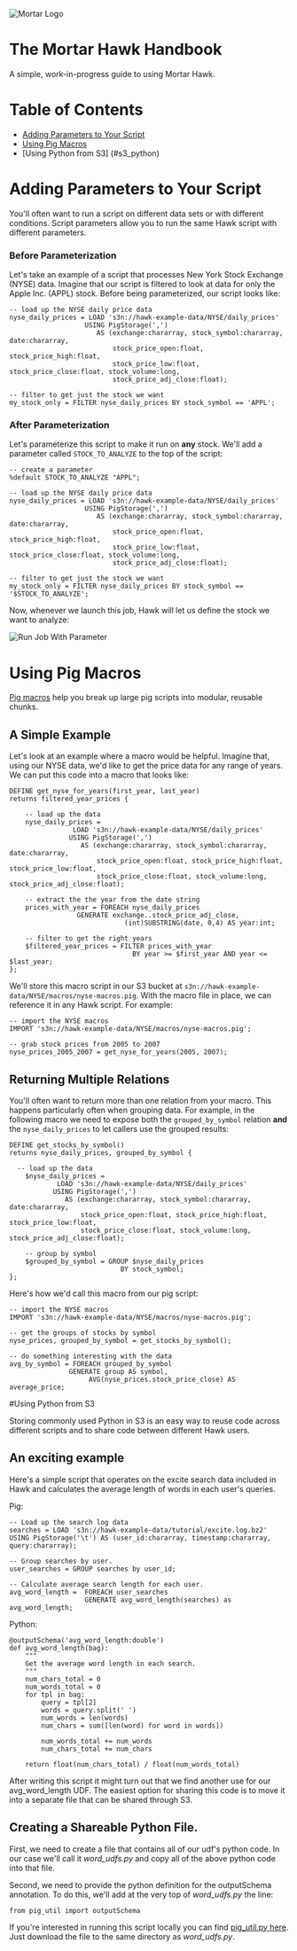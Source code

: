 ![Mortar Logo](https://github.com/mortardata/handbook/raw/master/assets/mortar_logo_type.png)

# The Mortar Hawk Handbook

A simple, work-in-progress guide to using Mortar Hawk.  


# Table of Contents

* [Adding Parameters to Your Script](#parameters)
* [Using Pig Macros](#macros)
* [Using Python from S3] (#s3_python)

<a name='parameters'></a>
# Adding Parameters to Your Script


You'll often want to run a script on different data sets or with different conditions.  Script parameters allow you to run the same Hawk script with different parameters.

 
### Before Parameterization

Let's take an example of a script that processes New York Stock Exchange (NYSE) data.  Imagine that our script is filtered to look at data for only the Apple Inc. (APPL) stock.  Before being parameterized, our script looks like:

    -- load up the NYSE daily price data    
	nyse_daily_prices = LOAD 's3n://hawk-example-data/NYSE/daily_prices' 
                       USING PigStorage(',')
                          AS (exchange:chararray, stock_symbol:chararray, date:chararray, 
                              stock_price_open:float, stock_price_high:float,
                              stock_price_low:float, stock_price_close:float, stock_volume:long,
                              stock_price_adj_close:float);

    -- filter to get just the stock we want
    my_stock_only = FILTER nyse_daily_prices BY stock_symbol == 'APPL';


### After Parameterization

Let's parameterize this script to make it run on **any** stock.  We'll add a parameter called `STOCK_TO_ANALYZE` to the top of the script:

	-- create a parameter
	%default STOCK_TO_ANALYZE "APPL";
	
    -- load up the NYSE daily price data    
	nyse_daily_prices = LOAD 's3n://hawk-example-data/NYSE/daily_prices' 
                       USING PigStorage(',')
                          AS (exchange:chararray, stock_symbol:chararray, date:chararray, 
                              stock_price_open:float, stock_price_high:float,
                              stock_price_low:float, stock_price_close:float, stock_volume:long,
                              stock_price_adj_close:float);

    -- filter to get just the stock we want
    my_stock_only = FILTER nyse_daily_prices BY stock_symbol == '$STOCK_TO_ANALYZE';

Now, whenever we launch this job, Hawk will let us define the stock we want to analyze:

![Run Job With Parameter](https://github.com/mortardata/handbook/raw/master/assets/parameters/run_job_with_parameter.png)

<a name='macros'></a>
# Using Pig Macros

[Pig macros](http://ofps.oreilly.com/titles/9781449302641/advanced_pig_latin.html#macros) help you break up large pig scripts into modular, reusable chunks.

## A Simple Example
Let's look at an example where a macro would be helpful.  Imagine that, using our NYSE data, we'd like to get the price data for any range of years.  We can put this code into a macro that looks like:

	DEFINE get_nyse_for_years(first_year, last_year)
	returns filtered_year_prices {
		
		-- load up the data
		nyse_daily_prices = 
		            LOAD 's3n://hawk-example-data/NYSE/daily_prices' 
                   USING PigStorage(',') 
                      AS (exchange:chararray, stock_symbol:chararray, date:chararray, 
                          stock_price_open:float, stock_price_high:float, stock_price_low:float,
                          stock_price_close:float, stock_volume:long, stock_price_adj_close:float);
        
        -- extract the the year from the date string
        prices_with_year = FOREACH nyse_daily_prices 
                     GENERATE exchange..stock_price_adj_close,
                                 (int)SUBSTRING(date, 0,4) AS year:int;
        
        -- filter to get the right years
        $filtered_year_prices = FILTER prices_with_year
        					       BY year >= $first_year AND year <= $last_year;
	};

We'll store this macro script in our S3 bucket at `s3n://hawk-example-data/NYSE/macros/nyse-macros.pig`.  With the macro file in place, we can reference it in any Hawk script.  For example:

	-- import the NYSE macros
	IMPORT 's3n://hawk-example-data/NYSE/macros/nyse-macros.pig';

	-- grab stock prices from 2005 to 2007
	nyse_prices_2005_2007 = get_nyse_for_years(2005, 2007);


## Returning Multiple Relations

You'll often want to return more than one relation from your macro. This happens particularly often when grouping data.  For example, in the following macro we need to expose both the `grouped_by_symbol` relation **and** the `nyse_daily_prices` to let callers use the grouped results:

	DEFINE get_stocks_by_symbol()
	returns nyse_daily_prices, grouped_by_symbol {
	
      -- load up the data
    	$nyse_daily_prices = 
                LOAD 's3n://hawk-example-data/NYSE/daily_prices' 
               USING PigStorage(',') 
                  AS (exchange:chararray, stock_symbol:chararray, date:chararray, 
                      stock_price_open:float, stock_price_high:float, stock_price_low:float,
                      stock_price_close:float, stock_volume:long, stock_price_adj_close:float);
    
        -- group by symbol
        $grouped_by_symbol = GROUP $nyse_daily_prices
                                BY stock_symbol;
    };

Here's how we'd call this macro from our pig script:

	-- import the NYSE macros
	IMPORT 's3n://hawk-example-data/NYSE/macros/nyse-macros.pig';

	-- get the groups of stocks by symbol
	nyse_prices, grouped_by_symbol = get_stocks_by_symbol();
	
	-- do something interesting with the data
	avg_by_symbol = FOREACH grouped_by_symbol
				   GENERATE group AS symbol,
				   	    AVG(nyse_prices.stock_price_close) AS average_price;



<a name='s3_python'></a>
#Using Python from S3

Storing commonly used Python in S3 is an easy way to reuse code across different scripts and to share code between different Hawk users.

## An exciting example

Here's a simple script that operates on the excite search data included in Hawk and calculates the average length of words in each user's queries.

Pig:

    -- Load up the search log data
    searches = LOAD 's3n://hawk-example-data/tutorial/excite.log.bz2' USING PigStorage('\t') AS (user_id:chararray, timestamp:chararray, query:chararray);
    
    -- Group searches by user.
    user_searches = GROUP searches by user_id;
    
    -- Calculate average search length for each user.
    avg_word_length =  FOREACH user_searches
                       GENERATE avg_word_length(searches) as avg_word_length;

Python:

    @outputSchema('avg_word_length:double')
    def avg_word_length(bag):
        """
        Get the average word length in each search.
        """
        num_chars_total = 0
        num_words_total = 0
        for tpl in bag:
            query = tpl[2]
            words = query.split(' ')
            num_words = len(words)
            num_chars = sum([len(word) for word in words])
    
            num_words_total += num_words
            num_chars_total += num_chars
    
        return float(num_chars_total) / float(num_words_total)

After writing this script it might turn out that we find another use for our avg_word_length UDF.  The easiest option for sharing this code is to move it into a separate file that can be shared through S3.

## Creating a Shareable Python File.

First, we need to create a file that contains all of our udf's python code.  In our case we'll call it <i>word_udfs.py</i> and copy all of the above python code into that file.

Second, we need to provide the python definition for the outputSchema annotation.  To do this, we'll add at the very top of <i>word_udfs.py</i> the line:  

    from pig_util import outputSchema
    
If you're interested in running this script locally you can find  [pig_util.py here](https://github.com/mortardata/handbook/raw/...).  Just download the file to the same directory as <i>word_udfs.py</i>.



